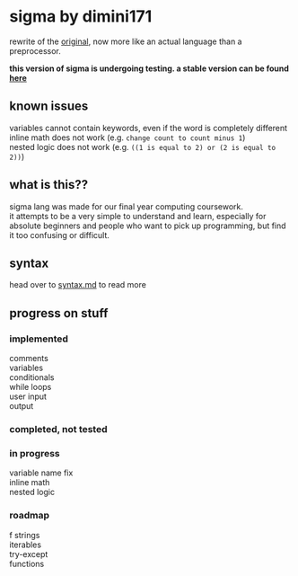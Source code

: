 # sigma by dimini171
rewrite of the [original](https://github.com/dimini171/sigma/tree/v1), now more like an actual language than a preprocessor.  

**this version of sigma is undergoing testing. a stable version can be found [here](https://github.com/dimini171/sigma/tree/v1)**  

## known issues
variables cannot contain keywords, even if the word is completely different
inline math does not work (e.g. `change count to count minus 1`)  
nested logic does not work (e.g. `((1 is equal to 2) or (2 is equal to 2))`)  

## what is this??
sigma lang was made for our final year computing coursework.  
it attempts to be a very simple to understand and learn, especially for absolute beginners and people who want to pick up programming, but find it too confusing or difficult.

## syntax
head over to [syntax.md](https://github.com/mysteriousellipsis/sigma/blob/v2/SYNTAX.md) to read more

## progress on stuff
### implemented
comments  
variables  
conditionals  
while loops  
user input  
output  


### completed, not tested

### in progress
variable name fix  
inline math  
nested logic  

### roadmap
f strings  
iterables  
try-except  
functions
